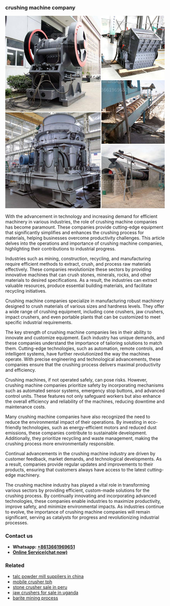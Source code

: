 <h3>crushing machine company</h3><img src='1704791497.jpg' alt=''><p>With the advancement in technology and increasing demand for efficient machinery in various industries, the role of crushing machine companies has become paramount. These companies provide cutting-edge equipment that significantly simplifies and enhances the crushing process for materials, helping businesses overcome productivity challenges. This article delves into the operations and importance of crushing machine companies, highlighting their contributions to industrial progress.</p><p>Industries such as mining, construction, recycling, and manufacturing require efficient methods to extract, crush, and process raw materials effectively. These companies revolutionize these sectors by providing innovative machines that can crush stones, minerals, rocks, and other materials to desired specifications. As a result, the industries can extract valuable resources, produce essential building materials, and facilitate recycling initiatives.</p><p>Crushing machine companies specialize in manufacturing robust machinery designed to crush materials of various sizes and hardness levels. They offer a wide range of crushing equipment, including cone crushers, jaw crushers, impact crushers, and even portable plants that can be customized to meet specific industrial requirements.</p><p>The key strength of crushing machine companies lies in their ability to innovate and customize equipment. Each industry has unique demands, and these companies understand the importance of tailoring solutions to match them. Cutting-edge technologies, such as automation, remote controls, and intelligent systems, have further revolutionized the way the machines operate. With precise engineering and technological advancements, these companies ensure that the crushing process delivers maximal productivity and efficiency.</p><p>Crushing machines, if not operated safely, can pose risks. However, crushing machine companies prioritize safety by incorporating mechanisms such as automated sensor systems, emergency stop buttons, and advanced control units. These features not only safeguard workers but also enhance the overall efficiency and reliability of the machines, reducing downtime and maintenance costs.</p><p>Many crushing machine companies have also recognized the need to reduce the environmental impact of their operations. By investing in eco-friendly technologies, such as energy-efficient motors and reduced dust emissions, these companies contribute to sustainable development. Additionally, they prioritize recycling and waste management, making the crushing process more environmentally responsible.</p><p>Continual advancements in the crushing machine industry are driven by customer feedback, market demands, and technological developments. As a result, companies provide regular updates and improvements to their products, ensuring that customers always have access to the latest cutting-edge machinery.</p><p>The crushing machine industry has played a vital role in transforming various sectors by providing efficient, custom-made solutions for the crushing process. By continually innovating and incorporating advanced technologies, these companies enable industries to maximize productivity, improve safety, and minimize environmental impacts. As industries continue to evolve, the importance of crushing machine companies will remain significant, serving as catalysts for progress and revolutionizing industrial processes.</p><h3>Contact us</h3><ul><li><strong>Whatsapp:&nbsp;<a href="https://wa.me/8613661969651">+8613661969651</a></strong></li><li><a href="https://swt.shibang-china.com/?git&amp;zhl&amp;crushing machine company"><strong>Online Service(chat now)</strong></a></li></ul><h3>Related</h3><ul><li><a href='talc powder mill suppliers in china.md'>talc powder mill suppliers in china</a></li><li><a href='mobile crusher tph.md'>mobile crusher tph</a></li><li><a href='stone crusher sale in peru.md'>stone crusher sale in peru</a></li><li><a href='jaw crushers for sale in uganda.md'>jaw crushers for sale in uganda</a></li><li><a href='barite mining process.md'>barite mining process</a></li></ul>